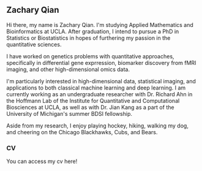 ## Zachary Qian

Hi there, my name is Zachary Qian. I'm studying Applied Mathematics and Bioinformatics at UCLA. After graduation, I intend to pursue a PhD in Statistics or Biostatistics in hopes of furthering my passion in the quantitative sciences.

I have worked on genetics problems with quantitative approaches, specifically in differential gene exprression, biomarker discovery from fMRI imaging, and other high-dimensional omics data.

I'm particularly interested in high-dimensional data, statistical imaging, and applications to both classical machine learning and deep learning. I am currently working as an undergraduate researcher with Dr. Richard Ahn in the Hoffmann Lab of the Institute for Quantitative and Computational Biosciences at UCLA, as well as with Dr. Jian Kang as a part of the University of Michigan's summer BDSI fellowship.

Aside from my research, I enjoy playing hockey, hiking, walking my dog, and cheering on the Chicago Blackhawks, Cubs, and Bears.

### CV

You can access my cv here!


